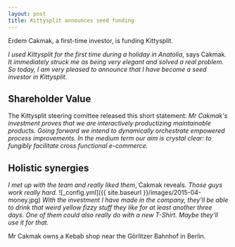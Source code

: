 ```yaml
---
layout: post
title: Kittysplit announces seed funding
---
```

Erdem Cakmak, a first-time investor, is funding Kittysplit.

_I used Kittysplit for the first time during a holiday in Anatolia_, says Cakmak. _It immediately struck me as being very elegant and solved a real problem. So today, I am very pleased to announce that I have become a seed investor in Kittysplit_.

## Shareholder Value
The Kittysplit steering comittee released this short statement: _Mr Cakmak's investment proves that we are interactively productizing maintainable products. Going forward we intend to dynamically orchestrate empowered process improvements. In the medium term our aim is crystal clear: to fungibly facilitate cross functional e-commerce._

## Holistic synergies
_I met up with the team and really liked them_, Cakmak reveals. _Those guys work really hard._
![_config.yml]({{ site.baseurl }}/images/2015-04-money.jpg)
_With the investment I have made in the company, they'll be able to drink that weird yellow fizzy stuff they like for at least another three days. One of them could also really do with a new T-Shirt. Maybe they'll use it for that._

Mr Cakmak owns a Kebab shop near the Görlitzer Bahnhof in Berlin.






